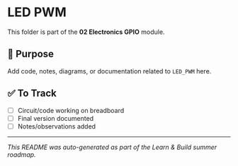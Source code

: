 # LED PWM

This folder is part of the **02 Electronics GPIO** module.

## 📌 Purpose
Add code, notes, diagrams, or documentation related to `LED_PWM` here.

## ✅ To Track
- [ ] Circuit/code working on breadboard
- [ ] Final version documented
- [ ] Notes/observations added

---

_This README was auto-generated as part of the Learn & Build summer roadmap._
